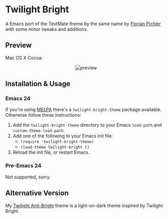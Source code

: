 # Twilight Bright

A Emacs port of the TextMate theme by the same name by
[Florian Pichler][pichfl] with some minor tweaks and additions.

[pichfl]: http://einserver.de/goodies

## Preview

Mac OS X Cocoa:

<div style="text-align: center">
  <img src="https://github.com/jimeh/twilight-bright-theme.el/raw/master/preview/gui.png" alt="preview" />
</div>

## Installation & Usage

### Emacs 24

If you're using [MELPA][] there's a `twilight-bright-theme` package
available. Otherwise follow these instructions:

[melpa]: http://melpa.milkbox.net/

1. Add the `twilight-bright-theme` directory to your Emacs `load-path`
   and `custom-theme-load-path`.
2. Add one of the following to your Emacs init file:
    - `(require 'twilight-bright-theme)`
    - `(load-theme twilight-bright t)`
3. Reload the init file, or restart Emacs.

### Pre-Emacs 24

Not supported, sorry.

## Alternative Version

My [Twilight Anti-Bright][anti] theme is a light-on-dark theme inspired by Twilight
Bright.

[anti]: https://github.com/jimeh/twilight-anti-bright-theme
